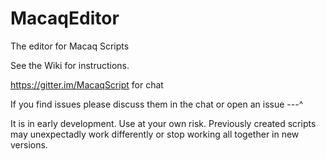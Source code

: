 # MacaqEditor
The editor for Macaq Scripts

See the Wiki for instructions.

https://gitter.im/MacaqScript for chat

If you find issues please discuss them in the chat or open an issue ---^

It is in early development. Use at your own risk. Previously created scripts may unexpectadly work differently or stop working all together in new versions.
